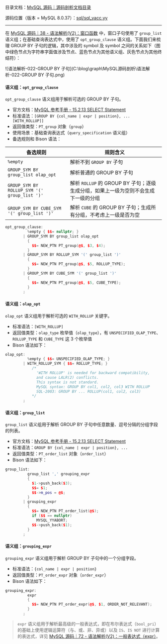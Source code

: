 目录文档：[MySQL 源码｜源码剖析文档目录](https://zhuanlan.zhihu.com/p/714761054)

源码位置（版本 = MySQL 8.0.37）：[sql/sql_yacc.yy](https://github.com/mysql/mysql-server/blob/trunk/sql/sql_yacc.yy)

---

在 [MySQL 源码｜38 - 语法解析(V2)：窗口函数](https://zhuanlan.zhihu.com/p/714780506) 中，窗口子句使用了 `group_list` 语义组；在基础查询表达式中，使用了 `opt_group_clause` 语义组。下面我们来梳理 GROUP BY 子句的逻辑，其中涉及的 symbol 及 symbol 之间的关系如下（图中绿色节点为字符串字面值涉及节点、蓝色节点为其他语义组、灰色节点为其他终结符）：

![语法解析-022-GROUP BY 子句](C:\blog\graph\MySQL源码剖析\语法解析-022-GROUP BY 子句.png)

#### 语义组：`opt_group_clause`

`opt_group_clause` 语义组用于解析可选的 GROUP BY 子句。

- 官方文档：[MySQL 参考手册 - 15.2.13 SELECT Statement](https://dev.mysql.com/doc/refman/8.4/en/select.html)
- 标准语法：`[GROUP BY {col_name | expr | position}, ... [WITH_ROLLUP]]`
- 返回值类型：`PT_group` 对象（`group`）
- 使用场景：基础查询表达式（`query_specification` 语义组）
- 备选规则和 Bison 语法：

| 备选规则                                     | 规则含义                                                     |
| -------------------------------------------- | ------------------------------------------------------------ |
| `%empty`                                     | 解析不到 `GROUP BY` 子句                                     |
| `GROUP_SYM BY group_list olap_opt`           | 解析普通的 GROUP BY 子句                                     |
| `GROUP_SYM BY ROLLUP_SYM '(' group_list ')'` | 解析 `ROLLUP` 的 GROUP BY 子句；逐级生成分组，如果上一级为空则不会生成下一级的分组 |
| `GROUP_SYM BY CUBE_SYM '(' group_list ')'`   | 解析 `CUBE` 的 GROUP BY 子句；生成所有分组，不考虑上一级是否为空 |

```C++
opt_group_clause:
          %empty { $$= nullptr; }
        | GROUP_SYM BY group_list olap_opt
          {
            $$= NEW_PTN PT_group(@$, $3, $4);
          }
        | GROUP_SYM BY ROLLUP_SYM '(' group_list ')'
          {
            $$= NEW_PTN PT_group(@$, $5, ROLLUP_TYPE);
          }
        | GROUP_SYM BY CUBE_SYM '(' group_list ')'
          {
            $$= NEW_PTN PT_group(@$, $5, CUBE_TYPE);
          }
        ;
```

#### 语义组：`olap_opt`

`olap_opt` 语义组用于解析可选的 `WITH_ROLLUP` 关键字。

- 标准语法：`[WITH_ROLLUP]`
- 返回值类型：`olap_type` 枚举值（`olap_type`），有 `UNSPECIFIED_OLAP_TYPE`、`ROLLUP_TYPE` 和 `CUBE_TYPE` 这 3 个枚举值
- Bison 语法如下：

```C++
olap_opt:
          %empty { $$= UNSPECIFIED_OLAP_TYPE; }
        | WITH_ROLLUP_SYM { $$= ROLLUP_TYPE; }
            /*
              'WITH ROLLUP' is needed for backward compatibility,
              and cause LALR(2) conflicts.
              This syntax is not standard.
              MySQL syntax: GROUP BY col1, col2, col3 WITH ROLLUP
              SQL-2003: GROUP BY ... ROLLUP(col1, col2, col3)
            */
        ;
```

#### 语义组：`group_list`

`group_list` 语义组用于解析 GROUP BY 子句中任意数量、逗号分隔的分组字段的列表。

- 官方文档：[MySQL 参考手册 - 15.2.13 SELECT Statement](https://dev.mysql.com/doc/refman/8.4/en/select.html)
- 标准语法：`GROUP BY {col_name | expr | position}, ... `
- 返回值类型：`PT_order_list` 对象（`order_list`）
- Bison 语法如下：

```C++
group_list:
          group_list ',' grouping_expr
          {
            $1->push_back($3);
            $$= $1;
            $$->m_pos = @$;
          }
        | grouping_expr
          {
            $$= NEW_PTN PT_order_list(@$);
            if ($$ == nullptr)
              MYSQL_YYABORT;
            $$->push_back($1);
          }
        ;
```

#### 语义组：`grouping_expr`

`grouping_expr` 语义组用于解析 GROUP BY 子句中的一个分组字段。

- 标准语法：`{col_name | expr | position}`
- 返回值类型：`PT_order_expr` 对象（`order_expr`）
- Bison 语法如下：

```C++
grouping_expr:
          expr
          {
            $$= NEW_PTN PT_order_expr(@$, $1, ORDER_NOT_RELEVANT);
          }
        ;
```

> `expr` 语义组用于解析最高级的一般表达式，即在布尔表达式（`bool_pri`）的基础上使用逻辑运算符（与、或、非、异或）以及 `IS`、`IS NOT` 进行计算的表达式，详见 [MySQL 源码｜72 - 语法解析(V2)：一般表达式（expr）](https://zhuanlan.zhihu.com/p/719447959)。
